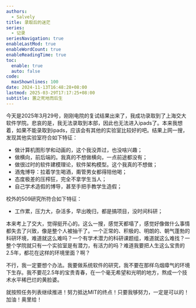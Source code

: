```yaml
---
authors:
  - Salvely
title: 录取后的迷茫
series:
  - 记录
seriesNavigation: true
enableLastMod: true
enableWordCount: true
enableReadingTime: true
toc:
  enable: true
  auto: false
code:
  maxShownlines: 100
date: 2024-11-13T16:48:28+08:00
lastmod: 2025-03-29T17:17:25+08:00
subtitle: 置之死地而后生
---
```


<!--more-->

今天是2025年3月29号，刚刚电院的复试结果出来了，我成功录取到了上海交大软件学院。悲哀的是，我无法录取到本部，因此也无法进入ipads了。本来我想着，如果不能录取到ipads，应该会有其他的实验室比较好的吧。结果上网一搜，发现其他实验室符合如下特征：

- 做计算机图形学和动画的，这个我没弄过，也没啥兴趣；
- 做横向，前后端的。我真的不想做横向，一点前途都没有；
- 做很过时的软件建模理论，软件架构模型。这个我真的不想做；
- 酒鬼博导：拉着学生喝酒，甭管男女都得陪他喝；
- 态度极差的压榨狂，完全不拿学生当人；
- 自己学术造假的博导，甚至手把手教学生造假；

校外的509研究所符合如下特征：

- 工作累，压力大，杂活多，早出晚归，都是搞项目，没时间科研；

本来考上了交大，觉得挺开心的。这么一搜，感觉天都塌了，感觉好像做什么事情都失去了兴致，像是整个人被抽干了。一个正常的、积极的、明朗的、朝气蓬勃的科研环境，难道就这么难吗？一个有学术潜力的科研课题组，难道就这么难找？一整个学院就只有一个实验室是有潜力，有活力的吗？难道我要把人生这么宝贵的2.5年，都花在这样的环境里面？啊？

不行，我一定要想个办法。我要做系统软件的研究，我不要在那样乌烟瘴气的环境下生存。我不要花2.5年的宝贵青春，在一个毫无希望和光明的地方，熬成一个技术水平稀巴烂的黄脸婆。

就按照任务列表继续推进！努力抵达MIT的终点！只要我够努力，一定是可以的！加油！奥里给！
